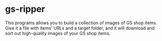 # gs-ripper
This programs allows you to build a collection of images of GS shop items.
Give it a file with items' URLs and a target folder, and it will download and sort out high-quality images of your GS shop items.
